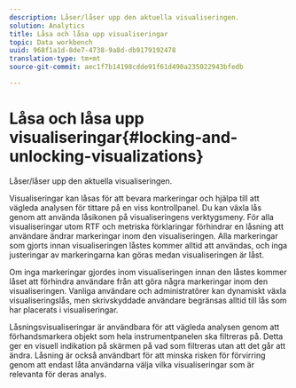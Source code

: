 ```yaml
---
description: Låser/låser upp den aktuella visualiseringen.
solution: Analytics
title: Låsa och låsa upp visualiseringar
topic: Data workbench
uuid: 968f1a1d-8de7-4738-9a8d-db9179192478
translation-type: tm+mt
source-git-commit: aec1f7b14198cdde91f61d490a235022943bfedb

---
```



# Låsa och låsa upp visualiseringar{#locking-and-unlocking-visualizations}

Låser/låser upp den aktuella visualiseringen.

Visualiseringar kan låsas för att bevara markeringar och hjälpa till att vägleda analysen för tittare på en viss kontrollpanel. Du kan växla lås genom att använda låsikonen på visualiseringens verktygsmeny. För alla visualiseringar utom RTF och metriska förklaringar förhindrar en låsning att användare ändrar markeringar inom den visualiseringen. Alla markeringar som gjorts innan visualiseringen låstes kommer alltid att användas, och inga justeringar av markeringarna kan göras medan visualiseringen är låst.

Om inga markeringar gjordes inom visualiseringen innan den låstes kommer låset att förhindra användare från att göra några markeringar inom den visualiseringen. Vanliga användare och administratörer kan dynamiskt växla visualiseringslås, men skrivskyddade användare begränsas alltid till lås som har placerats i visualiseringar.

Låsningsvisualiseringar är användbara för att vägleda analysen genom att förhandsmarkera objekt som hela instrumentpanelen ska filtreras på. Detta ger en visuell indikation på skärmen på vad som filtreras utan att det går att ändra. Låsning är också användbart för att minska risken för förvirring genom att endast låta användarna välja vilka visualiseringar som är relevanta för deras analys.
